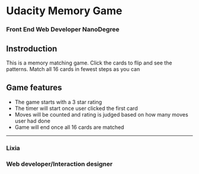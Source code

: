 # Udacity Memory Game 
### Front End Web Developer NanoDegree

## Instroduction

This is a memory matching game. Click the cards to flip and see the patterns. Match all 16 cards in fewest steps as you can 

## Game features

* The game starts with a 3 star rating
* The timer will start once user clicked the first card
* Moves will be counted and rating is judged based on how many moves user had done
* Game will end once all 16 cards are matched 

---

### Lixia
### Web developer/Interaction designer
